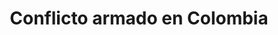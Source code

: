 ﻿---
title: "Conflicto armado en Colombia"
permalink: periodes_325.html
layout: periode
dataInici: 1960-01-11
sidebar: periodes
pares:
  - 309:
    title: "Edad Contemporánea"
    dataInici: "(1776)"

fills:
jocsPrincipals:
jocsEscenaris:
  - title: "Andean Abyss"
    bggId: 91080

jocsEpoca:
jocsEpocaEscenaris:
---
